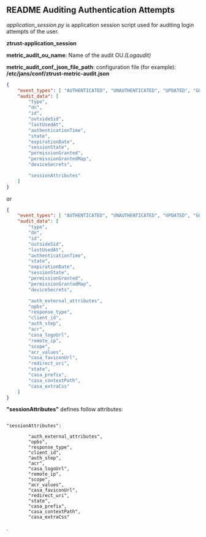 ## README Auditing Authentication Attempts

*application_session.py* is application session script used for auditing login attempts of the user.

**ztrust-application_session**  

**metric_audit_ou_name**: Name of the audit OU.*(Logaudit)*  

**metric_audit_conf_json_file_path**: configuration file (for example): **/etc/jans/conf/ztrust-metric-audit.json**  

```json
{
    "event_types": [ "AUTHENTICATED", "UNAUTHENTICATED", "UPDATED", "GONE" ],
    "audit_data": [ 
        "type",
        "dn",
        "id",
        "outsideSid",
        "lastUsedAt",
        "authenticationTime",
        "state",
        "expirationDate",
        "sessionState",
        "permissionGranted",
        "permissionGrantedMap",
        "deviceSecrets",

        "sessionAttributes"
    ]    
}
```

or

```json
{
    "event_types": [ "AUTHENTICATED", "UNAUTHENTICATED", "UPDATED", "GONE" ],
    "audit_data": [ 
        "type",
        "dn",
        "id",
        "outsideSid",
        "lastUsedAt",
        "authenticationTime",
        "state",
        "expirationDate",
        "sessionState",
        "permissionGranted",
        "permissionGrantedMap",
        "deviceSecrets",

        "auth_external_attributes",
        "opbs",
        "response_type",
        "client_id",
        "auth_step",
        "acr",
        "casa_logoUrl",
        "remote_ip",
        "scope",
        "acr_values",
        "casa_faviconUrl",
        "redirect_uri",
        "state",
        "casa_prefix",
        "casa_contextPath",
        "casa_extraCss"
    ]
}
```

**"sessionAttributes"** defines follow attributes:  

```text

"sessionAttributes":

        "auth_external_attributes",
        "opbs",
        "response_type",
        "client_id",
        "auth_step",
        "acr",
        "casa_logoUrl",
        "remote_ip",
        "scope",
        "acr_values",
        "casa_faviconUrl",
        "redirect_uri",
        "state",
        "casa_prefix",
        "casa_contextPath",
        "casa_extraCss"

```

.
